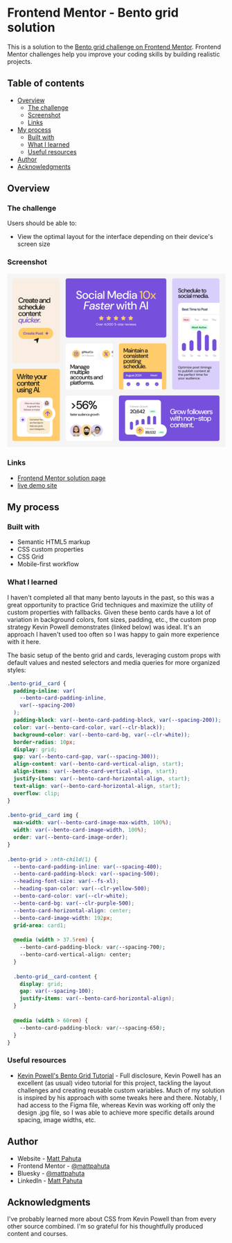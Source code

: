 # Frontend Mentor - Bento grid solution

This is a solution to the [Bento grid challenge on Frontend Mentor](https://www.frontendmentor.io/challenges/bento-grid-RMydElrlOj). Frontend Mentor challenges help you improve your coding skills by building realistic projects.

## Table of contents

- [Overview](#overview)
  - [The challenge](#the-challenge)
  - [Screenshot](#screenshot)
  - [Links](#links)
- [My process](#my-process)
  - [Built with](#built-with)
  - [What I learned](#what-i-learned)
  - [Useful resources](#useful-resources)
- [Author](#author)
- [Acknowledgments](#acknowledgments)

## Overview

### The challenge

Users should be able to:

- View the optimal layout for the interface depending on their device's screen size

### Screenshot

![](./project-ss.png)

### Links

- [Frontend Mentor solution page](https://www.frontendmentor.io/solutions/responsive-bento-layout-using-css-grid-YyDTzMrwmN)
- [live demo site](https://bento-grid-mocha.vercel.app/)

## My process

### Built with

- Semantic HTML5 markup
- CSS custom properties
- CSS Grid
- Mobile-first workflow

### What I learned

I haven't completed all that many bento layouts in the past, so this was a great opportunity to practice Grid techniques and maximize the utility of custom properties with fallbacks. Given these bento cards have a lot of variation in background colors, font sizes, padding, etc., the custom prop strategy Kevin Powell demonstrates (linked below) was ideal. It's an approach I haven't used too often so I was happy to gain more experience with it here.

The basic setup of the bento grid and cards, leveraging custom props with default values and nested selectors and media queries for more organized styles:

```css
.bento-grid__card {
  padding-inline: var(
    --bento-card-padding-inline,
    var(--spacing-200)
  );
  padding-block: var(--bento-card-padding-block, var(--spacing-200));
  color: var(--bento-card-color, var(--clr-black));
  background-color: var(--bento-card-bg, var(--clr-white));
  border-radius: 10px;
  display: grid;
  gap: var(--bento-card-gap, var(--spacing-300));
  align-content: var(--bento-card-vertical-align, start);
  align-items: var(--bento-card-vertical-align, start);
  justify-items: var(--bento-card-horizontal-align, start);
  text-align: var(--bento-card-horizontal-align, start);
  overflow: clip;
}

.bento-grid__card img {
  max-width: var(--bento-card-image-max-width, 100%);
  width: var(--bento-card-image-width, 100%);
  order: var(--bento-card-image-order);
}

.bento-grid > :nth-child(1) {
  --bento-card-padding-inline: var(--spacing-400);
  --bento-card-padding-block: var(--spacing-500);
  --heading-font-size: var(--fs-xl);
  --heading-span-color: var(--clr-yellow-500);
  --bento-card-color: var(--clr-white);
  --bento-card-bg: var(--clr-purple-500);
  --bento-card-horizontal-align: center;
  --bento-card-image-width: 192px;
  grid-area: card1;

  @media (width > 37.5rem) {
    --bento-card-padding-block: var(--spacing-700);
    --bento-card-vertical-align: center;
  }

  .bento-grid__card-content {
    display: grid;
    gap: var(--spacing-100);
    justify-items: var(--bento-card-horizontal-align);
  }

  @media (width > 60rem) {
    --bento-card-padding-block: var(--spacing-650);
  }
}
```

### Useful resources

- [Kevin Powell's Bento Grid Tutorial](https://www.youtube.com/watch?v=h4dHvo09cG4) - Full disclosure, Kevin Powell has an excellent (as usual) video tutorial for this project, tackling the layout challenges and creating reusable custom variables. Much of my solution is inspired by his approach with some tweaks here and there. Notably, I had access to the Figma file, whereas Kevin was working off only the design .jpg file, so I was able to achieve more specific details around spacing, image widths, etc.

## Author

- Website - [Matt Pahuta](https://www.mattpahuta.com)
- Frontend Mentor - [@mattpahuta](https://www.frontendmentor.io/profile/MattPahuta)
- Bluesky - [@mattpahuta](https://bsky.app/profile/mattpahuta.bsky.social)
- LinkedIn - [Matt Pahuta](www.linkedin.com/in/mattpahuta)

## Acknowledgments

I've probably learned more about CSS from Kevin Powell than from every other source combined. I'm so grateful for his thoughtfully produced content and courses.